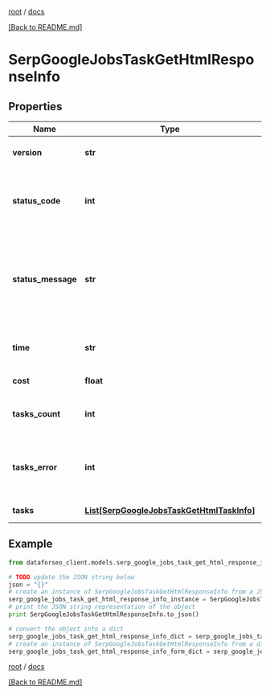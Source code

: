 [root](./../ "root") / [docs](./ "docs")

[[Back to README.md]](./../README.md "[Back to README.md]")

# SerpGoogleJobsTaskGetHtmlResponseInfo

## Properties

Name | Type | Description | Notes
------------ | ------------- | ------------- | -------------
**version** | **str** | the current version of the API | [optional]
**status_code** | **int** | general status code you can find the full list of the response codes here | [optional]
**status_message** | **str** | general informational message you can find the full list of general informational messages here | [optional]
**time** | **str** | total execution time, seconds | [optional]
**cost** | **float** | total tasks cost, USD | [optional]
**tasks_count** | **int** | the number of tasks in the tasks array | [optional]
**tasks_error** | **int** | the number of tasks in the tasks array returned with an error | [optional]
**tasks** | [**List[SerpGoogleJobsTaskGetHtmlTaskInfo]**](SerpGoogleJobsTaskGetHtmlTaskInfo.md) | array of tasks | [optional]

## Example

```python
from dataforseo_client.models.serp_google_jobs_task_get_html_response_info import SerpGoogleJobsTaskGetHtmlResponseInfo

# TODO update the JSON string below
json = "{}"
# create an instance of SerpGoogleJobsTaskGetHtmlResponseInfo from a JSON string
serp_google_jobs_task_get_html_response_info_instance = SerpGoogleJobsTaskGetHtmlResponseInfo.from_json(json)
# print the JSON string representation of the object
print SerpGoogleJobsTaskGetHtmlResponseInfo.to_json()

# convert the object into a dict
serp_google_jobs_task_get_html_response_info_dict = serp_google_jobs_task_get_html_response_info_instance.to_dict()
# create an instance of SerpGoogleJobsTaskGetHtmlResponseInfo from a dict
serp_google_jobs_task_get_html_response_info_form_dict = serp_google_jobs_task_get_html_response_info.from_dict(serp_google_jobs_task_get_html_response_info_dict)
```

  

[root](./../ "root") / [docs](./ "docs")

[[Back to README.md]](./../README.md "[Back to README.md]")